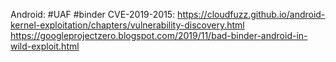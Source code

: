 
Android:
#UAF #binder
CVE-2019-2015:
https://cloudfuzz.github.io/android-kernel-exploitation/chapters/vulnerability-discovery.html
https://googleprojectzero.blogspot.com/2019/11/bad-binder-android-in-wild-exploit.html
